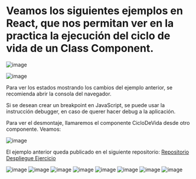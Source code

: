 # Veamos los siguientes ejemplos en React, que nos permitan ver en la practica la ejecución del ciclo de vida de un Class Component.

![image](https://res.cloudinary.com/duzf4vfki/image/upload/v1632769072/CampoEntrenamientoFrontend/cicloVidaComponentes/3_fvzevw.png)

![image](https://res.cloudinary.com/duzf4vfki/image/upload/v1632769163/CampoEntrenamientoFrontend/cicloVidaComponentes/4_uo17jk.png)

Para ver los estados mostrando los cambios del ejemplo anterior, se recomienda abrir la consola del navegador. 

Si se desean crear un breakpoint en JavaScript, se puede usar la instrucción debugger, en caso de querer hacer debug a la aplicación. 

Para ver el desmontaje, llamaremos el componente CicloDeVida desde otro componente. 
Veamos: 

![image](https://res.cloudinary.com/duzf4vfki/image/upload/v1632769301/CampoEntrenamientoFrontend/cicloVidaComponentes/5_jyjofv.png)

El ejemplo anterior queda publicado en el siguiente repositorio: 
[Repositorio](https://github.com/devoscarmesa/ciclo-de-vida)
[Despliegue Ejercicio](https://devoscarmesa.github.io/ciclo-de-vida/)



![image]()
![image]()
![image]()
![image]()
![image]()
![image]()
![image]()
![image]()

